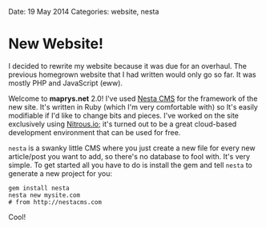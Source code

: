 Date: 19 May 2014
Categories: website, nesta

# New Website!

I decided to rewrite my website because it was due for an overhaul. The previous homegrown website that I had written would only go so far. It was mostly PHP and JavaScript (eww).

Welcome to **maprys.net** 2.0! I've used [Nesta CMS](http://nestacms.com) for the framework of the new site. It's written in Ruby (which I'm very comfortable with) so It's easily modifiable if I'd like to change bits and pieces.  I've worked on the site exclusively using [Nitrous.io](https://www.nitrous.io/join/Ne4RmyEvhD8?utm_source=nitrous.io&utm_medium=copypaste&utm_campaign=referral); it's turned out to be a great cloud-based development environment that can be used for free.

`nesta` is a swanky little CMS where you just create a new file for every new article/post you want to add, so there's no database to fool with. It's very simple. To get started all you have to do is install the gem and tell `nesta` to generate a new project for you:

```
gem install nesta
nesta new mysite.com
# from http://nestacms.com
```

Cool!
